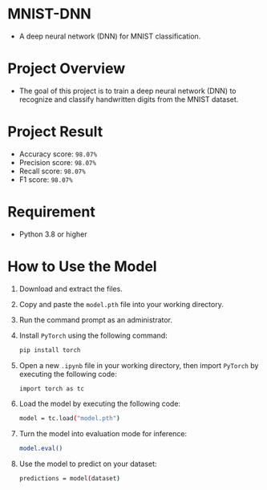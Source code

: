 # MNIST-DNN
- A deep neural network (DNN) for MNIST classification.
# Project Overview
- The goal of this project is to train a deep neural network (DNN) to recognize and classify handwritten digits from the MNIST dataset.
# Project Result
- Accuracy score: `98.07%`
- Precision score: `98.07%`
- Recall score: `98.07%`
- F1 score: `98.07%`
# Requirement
- Python 3.8 or higher
# How to Use the Model
1. Download and extract the files.
2. Copy and paste the `model.pth` file into your working directory.
3. Run the command prompt as an administrator.
4. Install `PyTorch` using the following command:

   ```Bash
   pip install torch

5. Open a new `.ipynb` file in your working directory, then import `PyTorch` by executing the following code:

   ```Bash
   import torch as tc

6. Load the model by executing the following code:

   ```Bash
   model = tc.load("model.pth")

7. Turn the model into evaluation mode for inference:

   ```Bash
   model.eval()

8. Use the model to predict on your dataset:

   ```Bash
   predictions = model(dataset)
